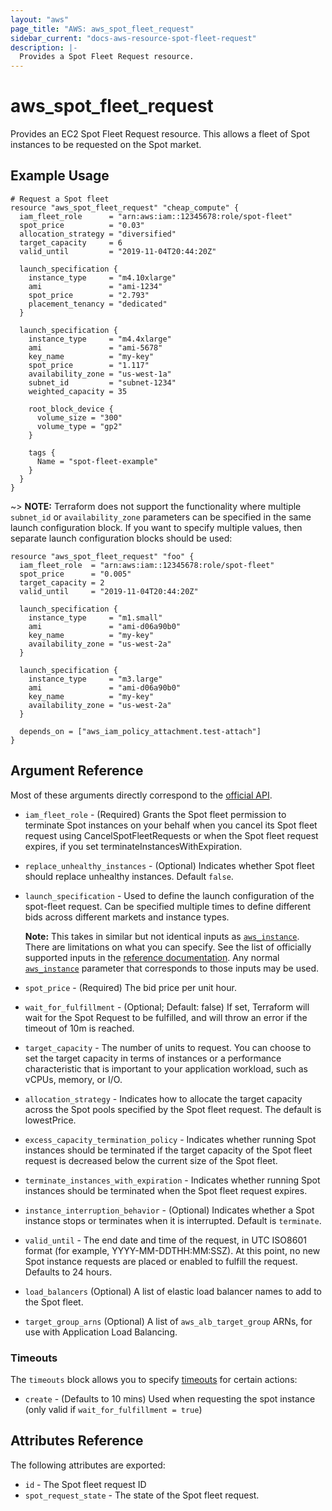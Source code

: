 ```yaml
---
layout: "aws"
page_title: "AWS: aws_spot_fleet_request"
sidebar_current: "docs-aws-resource-spot-fleet-request"
description: |-
  Provides a Spot Fleet Request resource.
---
```


# aws\_spot\_fleet\_request

Provides an EC2 Spot Fleet Request resource. This allows a fleet of Spot
instances to be requested on the Spot market.

## Example Usage

```hcl
# Request a Spot fleet
resource "aws_spot_fleet_request" "cheap_compute" {
  iam_fleet_role      = "arn:aws:iam::12345678:role/spot-fleet"
  spot_price          = "0.03"
  allocation_strategy = "diversified"
  target_capacity     = 6
  valid_until         = "2019-11-04T20:44:20Z"

  launch_specification {
    instance_type     = "m4.10xlarge"
    ami               = "ami-1234"
    spot_price        = "2.793"
    placement_tenancy = "dedicated"
  }

  launch_specification {
    instance_type     = "m4.4xlarge"
    ami               = "ami-5678"
    key_name          = "my-key"
    spot_price        = "1.117"
    availability_zone = "us-west-1a"
    subnet_id         = "subnet-1234"
    weighted_capacity = 35

    root_block_device {
      volume_size = "300"
      volume_type = "gp2"
    }

    tags {
      Name = "spot-fleet-example"
    }
  }
}
```

~> **NOTE:** Terraform does not support the functionality where multiple `subnet_id` or `availability_zone` parameters can be specified in the same
launch configuration block. If you want to specify multiple values, then separate launch configuration blocks should be used:

```hcl
resource "aws_spot_fleet_request" "foo" {
  iam_fleet_role  = "arn:aws:iam::12345678:role/spot-fleet"
  spot_price      = "0.005"
  target_capacity = 2
  valid_until     = "2019-11-04T20:44:20Z"

  launch_specification {
    instance_type     = "m1.small"
    ami               = "ami-d06a90b0"
    key_name          = "my-key"
    availability_zone = "us-west-2a"
  }

  launch_specification {
    instance_type     = "m3.large"
    ami               = "ami-d06a90b0"
    key_name          = "my-key"
    availability_zone = "us-west-2a"
  }

  depends_on = ["aws_iam_policy_attachment.test-attach"]
}
```

## Argument Reference

Most of these arguments directly correspond to the
[official API](http://docs.aws.amazon.com/AWSEC2/latest/APIReference/API_SpotFleetRequestConfigData.html).

* `iam_fleet_role` - (Required) Grants the Spot fleet permission to terminate
  Spot instances on your behalf when you cancel its Spot fleet request using
CancelSpotFleetRequests or when the Spot fleet request expires, if you set
terminateInstancesWithExpiration.
* `replace_unhealthy_instances` - (Optional) Indicates whether Spot fleet should replace unhealthy instances. Default `false`.
* `launch_specification` - Used to define the launch configuration of the
  spot-fleet request. Can be specified multiple times to define different bids
across different markets and instance types.

    **Note:** This takes in similar but not
    identical inputs as [`aws_instance`](instance.html).  There are limitations on
    what you can specify. See the list of officially supported inputs in the
    [reference documentation](http://docs.aws.amazon.com/AWSEC2/latest/APIReference/API_SpotFleetLaunchSpecification.html). Any normal [`aws_instance`](instance.html) parameter that corresponds to those inputs may be used.

* `spot_price` - (Required) The bid price per unit hour.
* `wait_for_fulfillment` - (Optional; Default: false) If set, Terraform will
  wait for the Spot Request to be fulfilled, and will throw an error if the
  timeout of 10m is reached.
* `target_capacity` - The number of units to request. You can choose to set the
  target capacity in terms of instances or a performance characteristic that is
important to your application workload, such as vCPUs, memory, or I/O.
* `allocation_strategy` - Indicates how to allocate the target capacity across
  the Spot pools specified by the Spot fleet request. The default is
lowestPrice.
* `excess_capacity_termination_policy` - Indicates whether running Spot
  instances should be terminated if the target capacity of the Spot fleet
  request is decreased below the current size of the Spot fleet.
* `terminate_instances_with_expiration` - Indicates whether running Spot
  instances should be terminated when the Spot fleet request expires.
* `instance_interruption_behavior` - (Optional) Indicates whether a Spot
  instance stops or terminates when it is interrupted. Default is
  `terminate`.
* `valid_until` - The end date and time of the request, in UTC ISO8601 format
  (for example, YYYY-MM-DDTHH:MM:SSZ). At this point, no new Spot instance
requests are placed or enabled to fulfill the request. Defaults to 24 hours.
* `load_balancers` (Optional) A list of elastic load balancer names to add to the Spot fleet.
* `target_group_arns` (Optional) A list of `aws_alb_target_group` ARNs, for use with
Application Load Balancing.

### Timeouts

The `timeouts` block allows you to specify [timeouts](https://www.terraform.io/docs/configuration/resources.html#timeouts) for certain actions:

* `create` - (Defaults to 10 mins) Used when requesting the spot instance (only valid if `wait_for_fulfillment = true`)

## Attributes Reference

The following attributes are exported:

* `id` - The Spot fleet request ID
* `spot_request_state` - The state of the Spot fleet request.
